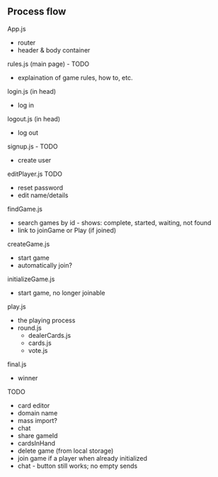 ## Process flow

App.js
- router
- header & body container

rules.js (main page) - TODO
- explaination of game rules, how to, etc.

login.js (in head)
- log in

logout.js (in head)
- log out

signup.js - TODO
- create user

editPlayer.js TODO
- reset password
- edit name/details

findGame.js
- search games by id - shows: complete, started, waiting, not found
- link to joinGame or Play (if joined)

createGame.js 
- start game
- automatically join?

initializeGame.js
- start game, no longer joinable

play.js
- the playing process
- round.js
  - dealerCards.js
  - cards.js
  - vote.js

final.js
- winner


TODO
- card editor
- domain name
- mass import?
- chat
- share gameId
- cardsInHand
- delete game (from local storage)
- join game if a player when already initialized
- chat - button still works; no empty sends